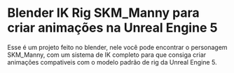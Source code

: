 # Blender IK Rig SKM_Manny para criar animações na Unreal Engine 5
Esse é um projeto feito no blender, nele você pode encontrar o personagem SKM_Manny, com um sistema de IK completo para que consiga criar animações compativeis com o modelo padrão de rig da Unreal Engine 5.
